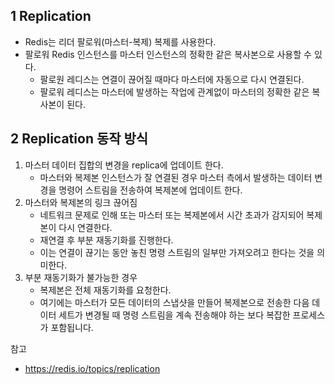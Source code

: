 ## 1 Replication

* Redis는 리더 팔로워(마스터-복제) 복제를 사용한다.
* 팔로워 Redis 인스턴스를 마스터 인스턴스의 정확한 같은 복사본으로 사용할 수 있다.
	* 팔로원 레디스는 연결이 끊어질 때마다 마스터에 자동으로 다시 연결된다.
	* 팔로워 레디스는 마스터에 발생하는 작업에 관계없이 마스터의 정확한 같은 복사본이 된다.

## 2 Replication 동작 방식

1. 마스터 데이터 집합의 변경을 replica에 업데이트 한다.
	* 마스터와 복제본 인스턴스가 잘 연결된 경우 마스터 측에서 발생하는 데이터 변경을 명령어 스트림을 전송하여 복제본에 업데이트 한다.
2. 마스터와 복제본의 링크 끊어짐
	* 네트워크 문제로 인해 또는 마스터 또는 복제본에서 시간 초과가 감지되어 복제본이 다시 연결한다.
	* 재연결 후 부분 재동기화를 진행한다.
	* 이는 연결이 끊기는 동안 놓친 명령 스트림의 일부만 가져오려고 한다는 것을 의미한다.
3. 부분 재동기화가 불가능한 경우
	* 복제본은 전체 재동기화를 요청한다.
	* 여기에는 마스터가 모든 데이터의 스냅샷을 만들어 복제본으로 전송한 다음 데이터 세트가 변경될 때 명령 스트림을 계속 전송해야 하는 보다 복잡한 프로세스가 포함됩니다.

참고

* https://redis.io/topics/replication